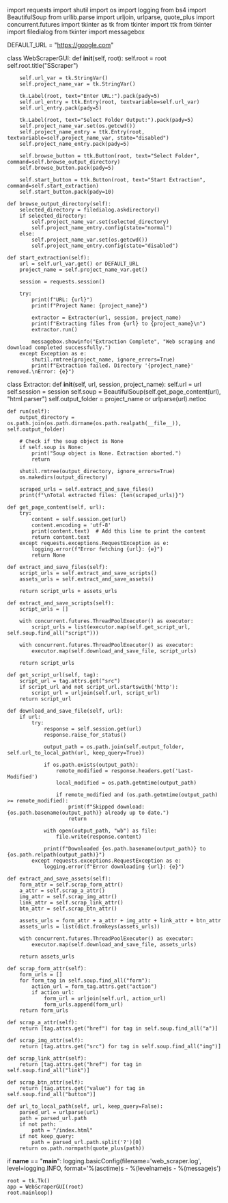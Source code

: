 import requests
import shutil
import os
import logging
from bs4 import BeautifulSoup
from urllib.parse import urljoin, urlparse, quote_plus
import concurrent.futures
import tkinter as tk
from tkinter import ttk
from tkinter import filedialog
from tkinter import messagebox

DEFAULT_URL = "https://google.com"

class WebScraperGUI:
    def __init__(self, root):
        self.root = root
        self.root.title("SScraper")

        self.url_var = tk.StringVar()
        self.project_name_var = tk.StringVar()

        tk.Label(root, text="Enter URL:").pack(pady=5)
        self.url_entry = ttk.Entry(root, textvariable=self.url_var)
        self.url_entry.pack(pady=5)

        tk.Label(root, text="Select Folder Output:").pack(pady=5)
        self.project_name_var.set(os.getcwd())
        self.project_name_entry = ttk.Entry(root, textvariable=self.project_name_var, state="disabled")
        self.project_name_entry.pack(pady=5)

        self.browse_button = ttk.Button(root, text="Select Folder", command=self.browse_output_directory)
        self.browse_button.pack(pady=5)

        self.start_button = ttk.Button(root, text="Start Extraction", command=self.start_extraction)
        self.start_button.pack(pady=10)

    def browse_output_directory(self):
        selected_directory = filedialog.askdirectory()
        if selected_directory:
            self.project_name_var.set(selected_directory)
            self.project_name_entry.config(state="normal")
        else:
            self.project_name_var.set(os.getcwd())
            self.project_name_entry.config(state="disabled")

    def start_extraction(self):
        url = self.url_var.get() or DEFAULT_URL
        project_name = self.project_name_var.get()

        session = requests.session()

        try:
            print(f"URL: {url}")
            print(f"Project Name: {project_name}")

            extractor = Extractor(url, session, project_name)
            print(f"Extracting files from {url} to {project_name}\n")
            extractor.run()

            messagebox.showinfo("Extraction Complete", "Web scraping and download completed successfully.")
        except Exception as e:
            shutil.rmtree(project_name, ignore_errors=True)
            print(f"Extraction failed. Directory '{project_name}' removed.\nError: {e}")

class Extractor:
    def __init__(self, url, session, project_name):
        self.url = url
        self.session = session
        self.soup = BeautifulSoup(self.get_page_content(url), "html.parser")
        self.output_folder = project_name or urlparse(url).netloc

    def run(self):
        output_directory = os.path.join(os.path.dirname(os.path.realpath(__file__)), self.output_folder)

        # Check if the soup object is None
        if self.soup is None:
            print("Soup object is None. Extraction aborted.")
            return

        shutil.rmtree(output_directory, ignore_errors=True)
        os.makedirs(output_directory)

        scraped_urls = self.extract_and_save_files()
        print(f"\nTotal extracted files: {len(scraped_urls)}")

    def get_page_content(self, url):
        try:
            content = self.session.get(url)
            content.encoding = 'utf-8'
            print(content.text)  # Add this line to print the content
            return content.text
        except requests.exceptions.RequestException as e:
            logging.error(f"Error fetching {url}: {e}")
            return None

    def extract_and_save_files(self):
        script_urls = self.extract_and_save_scripts()
        assets_urls = self.extract_and_save_assets()

        return script_urls + assets_urls

    def extract_and_save_scripts(self):
        script_urls = []

        with concurrent.futures.ThreadPoolExecutor() as executor:
            script_urls = list(executor.map(self.get_script_url, self.soup.find_all("script")))

        with concurrent.futures.ThreadPoolExecutor() as executor:
            executor.map(self.download_and_save_file, script_urls)

        return script_urls

    def get_script_url(self, tag):
        script_url = tag.attrs.get("src")
        if script_url and not script_url.startswith('http'):
            script_url = urljoin(self.url, script_url)
        return script_url

    def download_and_save_file(self, url):
        if url:
            try:
                response = self.session.get(url)
                response.raise_for_status()

                output_path = os.path.join(self.output_folder, self.url_to_local_path(url, keep_query=True))

                if os.path.exists(output_path):
                    remote_modified = response.headers.get('Last-Modified')
                    local_modified = os.path.getmtime(output_path)

                    if remote_modified and (os.path.getmtime(output_path) >= remote_modified):
                        print(f"Skipped download: {os.path.basename(output_path)} already up to date.")
                        return

                with open(output_path, "wb") as file:
                    file.write(response.content)

                print(f"Downloaded {os.path.basename(output_path)} to {os.path.relpath(output_path)}")
            except requests.exceptions.RequestException as e:
                logging.error(f"Error downloading {url}: {e}")

    def extract_and_save_assets(self):
        form_attr = self.scrap_form_attr()
        a_attr = self.scrap_a_attr()
        img_attr = self.scrap_img_attr()
        link_attr = self.scrap_link_attr()
        btn_attr = self.scrap_btn_attr()

        assets_urls = form_attr + a_attr + img_attr + link_attr + btn_attr
        assets_urls = list(dict.fromkeys(assets_urls))

        with concurrent.futures.ThreadPoolExecutor() as executor:
            executor.map(self.download_and_save_file, assets_urls)

        return assets_urls

    def scrap_form_attr(self):
        form_urls = []
        for form_tag in self.soup.find_all("form"):
            action_url = form_tag.attrs.get("action")
            if action_url:
                form_url = urljoin(self.url, action_url)
                form_urls.append(form_url)
        return form_urls

    def scrap_a_attr(self):
        return [tag.attrs.get("href") for tag in self.soup.find_all("a")]

    def scrap_img_attr(self):
        return [tag.attrs.get("src") for tag in self.soup.find_all("img")]

    def scrap_link_attr(self):
        return [tag.attrs.get("href") for tag in self.soup.find_all("link")]

    def scrap_btn_attr(self):
        return [tag.attrs.get("value") for tag in self.soup.find_all("button")]

    def url_to_local_path(self, url, keep_query=False):
        parsed_url = urlparse(url)
        path = parsed_url.path
        if not path:
            path = "/index.html"
        if not keep_query:
            path = parsed_url.path.split('?')[0]
        return os.path.normpath(quote_plus(path))

if __name__ == "__main__":
    logging.basicConfig(filename='web_scraper.log', level=logging.INFO, format='%(asctime)s - %(levelname)s - %(message)s')

    root = tk.Tk()
    app = WebScraperGUI(root)
    root.mainloop()
